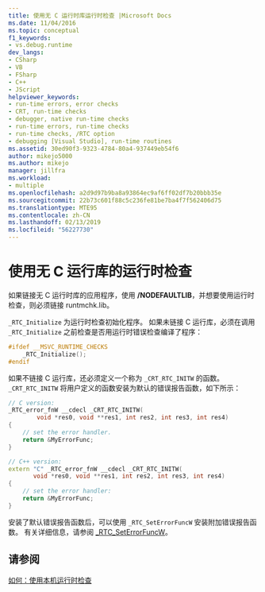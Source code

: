 ```yaml
---
title: 使用无 C 运行时库运行时检查 |Microsoft Docs
ms.date: 11/04/2016
ms.topic: conceptual
f1_keywords:
- vs.debug.runtime
dev_langs:
- CSharp
- VB
- FSharp
- C++
- JScript
helpviewer_keywords:
- run-time errors, error checks
- CRT, run-time checks
- debugger, native run-time checks
- run-time errors, run-time checks
- run-time checks, /RTC option
- debugging [Visual Studio], run-time routines
ms.assetid: 30ed90f3-9323-4784-80a4-937449eb54f6
author: mikejo5000
ms.author: mikejo
manager: jillfra
ms.workload:
- multiple
ms.openlocfilehash: a2d9d97b9ba8a93864ec9af6ff02df7b20bbb35e
ms.sourcegitcommit: 22b73c601f88c5c236fe81be7ba4f7f562406d75
ms.translationtype: MTE95
ms.contentlocale: zh-CN
ms.lasthandoff: 02/13/2019
ms.locfileid: "56227730"
---
```

# <a name="using-run-time-checks-without-the-c-run-time-library"></a>使用无 C 运行库的运行时检查
如果链接无 C 运行时库的应用程序，使用 **/NODEFAULTLIB**，并想要使用运行时检查，则必须链接 runtmchk.lib。

`_RTC_Initialize` 为运行时检查初始化程序。 如果未链接 C 运行库，必须在调用 `_RTC_Initialize` 之前检查是否用运行时错误检查编译了程序：

```cpp
#ifdef __MSVC_RUNTIME_CHECKS
    _RTC_Initialize();
#endif
```

如果不链接 C 运行库，还必须定义一个称为 `_CRT_RTC_INITW` 的函数。 `_CRT_RTC_INITW` 将用户定义的函数安装为默认的错误报告函数，如下所示：

```cpp
// C version:
_RTC_error_fnW __cdecl _CRT_RTC_INITW(
        void *res0, void **res1, int res2, int res3, int res4)
{
    // set the error handler.
    return &MyErrorFunc;
}

// C++ version:
extern "C" _RTC_error_fnW __cdecl _CRT_RTC_INITW(
       void *res0, void **res1, int res2, int res3, int res4)
{
    // set the error handler:
    return &MyErrorFunc;
}
```

安装了默认错误报告函数后，可以使用 `_RTC_SetErrorFuncW` 安装附加错误报告函数。 有关详细信息，请参阅 [_RTC_SetErrorFuncW](/cpp/c-runtime-library/reference/rtc-seterrorfuncw)。

## <a name="see-also"></a>请参阅
[如何：使用本机运行时检查](../debugger/how-to-use-native-run-time-checks.md)
